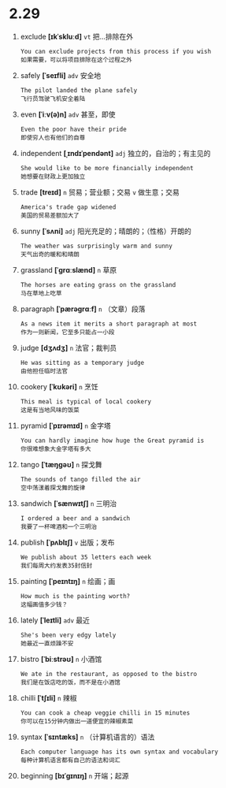 # 2.29

1. exclude **[ɪkˈskluːd]** `vt` 把...排除在外

   ```
   You can exclude projects from this process if you wish
   如果需要，可以将项目排除在这个过程之外
   ```

2. safely **[ˈseɪfli]** `adv` 安全地

   ```
   The pilot landed the plane safely
   飞行员驾驶飞机安全着陆
   ```

3. even **[ˈiːv(ə)n]** `adv` 甚至，即使

   ```
   Even the poor have their pride
   即使穷人也有他们的自尊
   ```

4. independent **[ˌɪndɪˈpendənt]** `adj` 独立的，自治的；有主见的

   ```
   She would like to be more financially independent
   她想要在财政上更加独立
   ```

5. trade **[treɪd]** `n` 贸易；营业额；交易 `v` 做生意；交易

   ```
   America's trade gap widened
   美国的贸易差额加大了
   ```

6. sunny **[ˈsʌni]** `adj` 阳光充足的；晴朗的；（性格）开朗的

   ```
   The weather was surprisingly warm and sunny
   天气出奇的暖和和晴朗
   ```

7. grassland **[ˈɡrɑːslænd]** `n` 草原

   ```
   The horses are eating grass on the grassland
   马在草地上吃草
   ```

8. paragraph **[ˈpærəɡrɑːf]** `n` （文章）段落

   ```
   As a news item it merits a short paragraph at most
   作为一则新闻，它至多只能占一小段
   ```

9. judge **[dʒʌdʒ]** `n` 法官；裁判员

   ```
   He was sitting as a temporary judge
   由他担任临时法官
   ```

10. cookery **[ˈkʊkəri]** `n` 烹饪

    ```
    This meal is typical of local cookery
    这是有当地风味的饭菜
    ```

11. pyramid **[ˈpɪrəmɪd]** `n` 金字塔

    ```
    You can hardly imagine how huge the Great pyramid is
    你很难想象大金字塔有多大
    ```

12. tango **[ˈtæŋɡəʊ]** `n` 探戈舞

    ```
    The sounds of tango filled the air
    空中荡漾着探戈舞的旋律
    ```

13. sandwich **[ˈsænwɪtʃ]** `n` 三明治

    ```
    I ordered a beer and a sandwich
    我要了一杯啤酒和一个三明治
    ```

14. publish **[ˈpʌblɪʃ]** `v` 出版；发布

    ```
    We publish about 35 letters each week
    我们每周大约发表35封信封
    ```

15. painting **[ˈpeɪntɪŋ]** `n` 绘画；画

    ```
    How much is the painting worth?
    这幅画值多少钱？
    ```

16. lately **[ˈleɪtli]** `adv` 最近

    ```
    She's been very edgy lately
    她最近一直烦躁不安
    ```

17. bistro **[ˈbiːstrəʊ]** `n` 小酒馆

    ```
    We ate in the restaurant, as opposed to the bistro
    我们是在饭店吃的饭，而不是在小酒馆
    ```

18. chilli **[ˈtʃɪli]** `n` 辣椒

    ```
    You can cook a cheap veggie chilli in 15 minutes
    你可以在15分钟内做出一道便宜的辣椒素菜
    ```

19. syntax **[ˈsɪntæks]** `n` （计算机语言的）语法

    ```
    Each computer language has its own syntax and vocabulary
    每种计算机语言都有自己的语法和词汇
    ```

20. beginning **[bɪˈɡɪnɪŋ]** `n` 开端；起源
